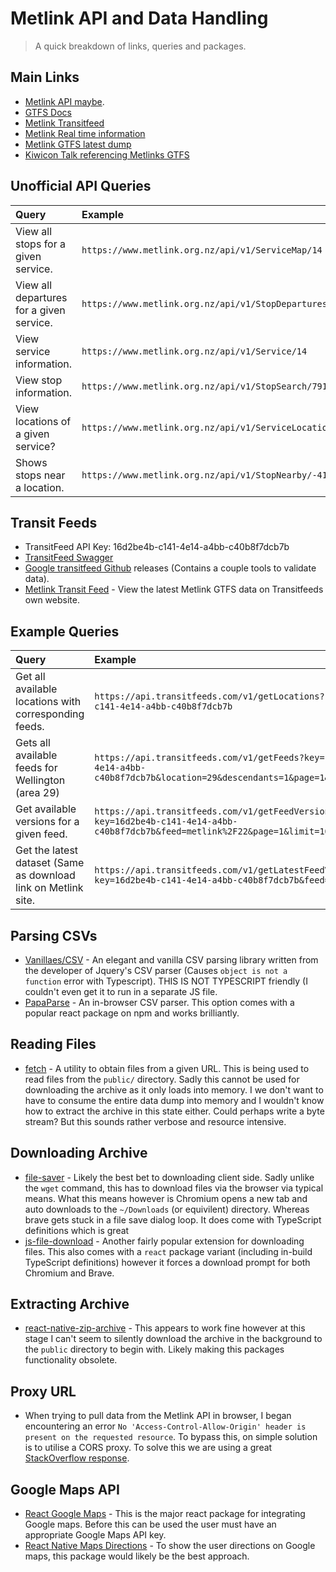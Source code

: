 # Metlink API and Data Handling

> A quick breakdown of links, queries and packages.

## Main Links

- [Metlink API maybe](https://github.com/reedwade/metlink-api-maybe).
- [GTFS Docs](https://developers.google.com/transit/gtfs/)
- [Metlink Transitfeed](http://transitfeeds.com/p/metlink/22)
- [Metlink Real time information](https://www.metlink.org.nz/getting-around/real-time-information/)
- [Metlink GTFS latest dump](https://www.metlink.org.nz/assets/Google_Transit/google-transit.zip)
- [Kiwicon Talk referencing Metlinks GTFS](https://www.youtube.com/watch?v=Ier5BF952Y8)

## Unofficial API Queries

| Query                                    | Example                                                      |
|:-----------------------------------------|:-------------------------------------------------------------|
| View all stops for a given service.      | `https://www.metlink.org.nz/api/v1/ServiceMap/14`            |
| View all departures for a given service. | `https://www.metlink.org.nz/api/v1/StopDepartures/7093`      |
| View service information.                | `https://www.metlink.org.nz/api/v1/Service/14`               |
| View stop information.                   | `https://www.metlink.org.nz/api/v1/StopSearch/7910`          |
| View locations of a given service?       | `https://www.metlink.org.nz/api/v1/ServiceLocation/14`       |
| Shows stops near a location.             | `https://www.metlink.org.nz/api/v1/StopNearby/-41.28/174.76` |

## Transit Feeds

- TransitFeed API Key: 16d2be4b-c141-4e14-a4bb-c40b8f7dcb7b
- [TransitFeed Swagger](https://openmobilitydata.org/api/swagger/#!/default/getLatestFeedVersion)
- [Google transitfeed Github](https://github.com/google/transitfeed)
  releases (Contains a couple tools to validate data).
- [Metlink Transit Feed](http://transitfeeds.com/p/metlink/22/latest) -
  View the latest Metlink GTFS data on Transitfeeds own website.

## Example Queries

| Query                                                          | Example                                                                                                                                   |
|:---------------------------------------------------------------|:------------------------------------------------------------------------------------------------------------------------------------------|
| Get all available locations with corresponding feeds.          | `https://api.transitfeeds.com/v1/getLocations?key=16d2be4b-c141-4e14-a4bb-c40b8f7dcb7b`                                                   |
| Gets all available feeds for Wellington (area 29)              | `https://api.transitfeeds.com/v1/getFeeds?key=16d2be4b-c141-4e14-a4bb-c40b8f7dcb7b&location=29&descendants=1&page=1&limit=10`             |
| Get available versions for a given feed.                       | `https://api.transitfeeds.com/v1/getFeedVersions?key=16d2be4b-c141-4e14-a4bb-c40b8f7dcb7b&feed=metlink%2F22&page=1&limit=10&err=1&warn=1` |
| Get the latest dataset (Same as download link on Metlink site. | `https://api.transitfeeds.com/v1/getLatestFeedVersion?key=16d2be4b-c141-4e14-a4bb-c40b8f7dcb7b&feed=metlink%2F22`                         |

## Parsing CSVs

- [Vanillaes/CSV](https://github.com/vanillaes/csv) - An elegant and
  vanilla CSV parsing library written from the developer of Jquery's CSV
  parser (Causes `object is not a function` error with Typescript). THIS
  IS NOT TYPESCRIPT friendly (I couldn't even get it to run in a
  separate JS file.
- [PapaParse](https://www.papaparse.com/) - An in-browser CSV parser.
  This option comes with a popular react package on npm and works
  brilliantly.

## Reading Files

- [fetch](https://www.npmjs.com/package/fetch) - A utility to obtain
  files from a given URL. This is being used to read files from the
  `public/` directory. Sadly this cannot be used for downloading the
  archive as it only loads into memory. I we don't want to have to
  consume the entire data dump into memory and I wouldn't know how to
  extract the archive in this state either. Could perhaps write a byte
  stream? But this sounds rather verbose and resource intensive.


## Downloading Archive

- [file-saver](https://www.npmjs.com/package/file-saver) - Likely the
  best bet to downloading client side. Sadly unlike the `wget` command,
  this has to download files via the browser via typical means. What
  this means however is Chromium opens a new tab and auto downloads to
  the `~/Downloads` (or equivilent) directory. Whereas brave gets stuck
  in a file save dialog loop. It does come with TypeScript definitions
  which is great
- [js-file-download](https://github.com/kennethjiang/js-file-download) -
  Another fairly popular extension for downloading files. This also
  comes with a `react` package variant (including in-build TypeScript
  definitions) however it forces a download prompt for both Chromium and
  Brave.

## Extracting Archive

- [react-native-zip-archive](https://github.com/mockingbot/react-native-zip-archive)
  \- This appears to work fine however at this stage I can't seem to
  silently download the archive in the background to the `public`
  directory to begin with. Likely making this packages functionality
  obsolete.

## Proxy URL

- When trying to pull data from the Metlink API in browser, I began
  encountering an error `No 'Access-Control-Allow-Origin' header is
  present on the requested resource`. To bypass this, on simple solution
  is to utilise a CORS proxy. To solve this we are using a great
  [StackOverflow response](https://stackoverflow.com/a/43881141).

## Google Maps API

- [React Google Maps](https://tomchentw.github.io/react-google-maps/) -
  This is the major react package for integrating Google maps. Before
  this can be used the user must have an appropriate Google Maps API
  key.
- [React Native Maps Directions](https://www.npmjs.com/package/react-native-maps-directions)
  \- To show the user directions on Google maps, this package would
  likely be the best approach.

